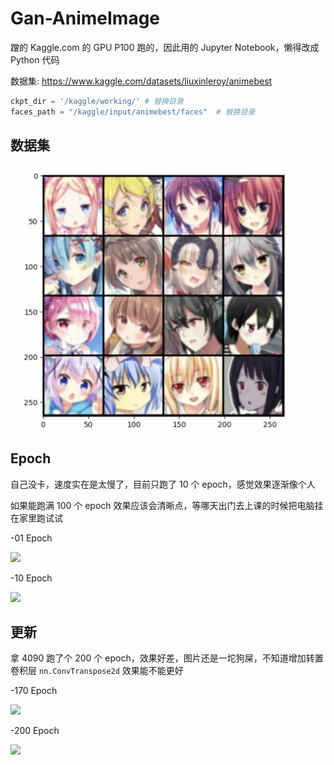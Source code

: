 # Gan-AnimeImage

蹭的 Kaggle.com 的 GPU P100 跑的，因此用的 Jupyter Notebook，懒得改成 Python 代码

数据集: https://www.kaggle.com/datasets/liuxinleroy/animebest

``` Python
ckpt_dir = '/kaggle/working/' # 替换目录
faces_path = "/kaggle/input/animebest/faces"  # 替换目录
```

## 数据集

![](data_example.png)

## Epoch

自己没卡，速度实在是太慢了，目前只跑了 10 个 epoch，感觉效果逐渐像个人

如果能跑满 100 个 epoch 效果应该会清晰点，等哪天出门去上课的时候把电脑挂在家里跑试试


-01 Epoch

![](epoch1.png)

-10 Epoch

![](epoch10.png)

## 更新

拿 4090 跑了个 200 个 epoch，效果好差，图片还是一坨狗屎，不知道增加转置卷积层 `nn.ConvTranspose2d` 效果能不能更好

-170 Epoch

![](epoch170.png)

-200 Epoch

![](epoch200.png)